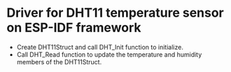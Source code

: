 # Driver for DHT11 temperature sensor on ESP-IDF framework
* Create DHT11Struct and call DHT_Init function to initialize.
* Call DHT_Read function to update the temperature and humidity members of the DHT11Struct.
